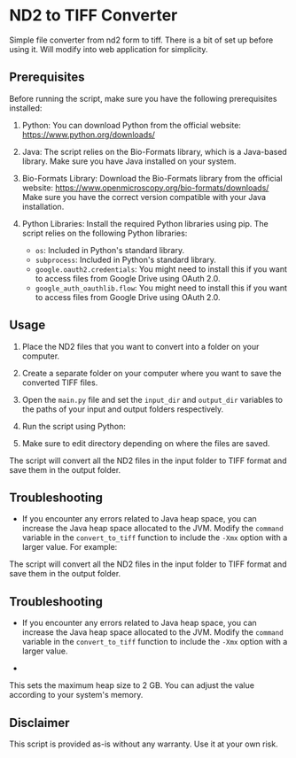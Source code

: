 # ND2 to TIFF Converter
Simple file converter from nd2 form to tiff. There is a bit of set up before using it. Will modify into web application for simplicity. 

## Prerequisites

Before running the script, make sure you have the following prerequisites installed:

1. Python: You can download Python from the official website: https://www.python.org/downloads/

2. Java: The script relies on the Bio-Formats library, which is a Java-based library. Make sure you have Java installed on your system.

3. Bio-Formats Library: Download the Bio-Formats library from the official website: https://www.openmicroscopy.org/bio-formats/downloads/ Make sure you have the correct version compatible with your Java installation.

4. Python Libraries: Install the required Python libraries using pip. The script relies on the following Python libraries:
   - `os`: Included in Python's standard library.
   - `subprocess`: Included in Python's standard library.
   - `google.oauth2.credentials`: You might need to install this if you want to access files from Google Drive using OAuth 2.0.
   - `google_auth_oauthlib.flow`: You might need to install this if you want to access files from Google Drive using OAuth 2.0.

## Usage

1. Place the ND2 files that you want to convert into a folder on your computer.

2. Create a separate folder on your computer where you want to save the converted TIFF files.

3. Open the `main.py` file and set the `input_dir` and `output_dir` variables to the paths of your input and output folders respectively.

4. Run the script using Python:

5. Make sure to edit directory depending on where the files are saved.


The script will convert all the ND2 files in the input folder to TIFF format and save them in the output folder.

## Troubleshooting

- If you encounter any errors related to Java heap space, you can increase the Java heap space allocated to the JVM. Modify the `command` variable in the `convert_to_tiff` function to include the `-Xmx` option with a larger value. For example:


The script will convert all the ND2 files in the input folder to TIFF format and save them in the output folder.

## Troubleshooting

- If you encounter any errors related to Java heap space, you can increase the Java heap space allocated to the JVM. Modify the `command` variable in the `convert_to_tiff` function to include the `-Xmx` option with a larger value.

- 
This sets the maximum heap size to 2 GB. You can adjust the value according to your system's memory.

## Disclaimer

This script is provided as-is without any warranty. Use it at your own risk.

